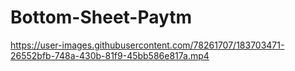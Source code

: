 # Bottom-Sheet-Paytm






https://user-images.githubusercontent.com/78261707/183703471-26552bfb-748a-430b-81f9-45bb586e817a.mp4

